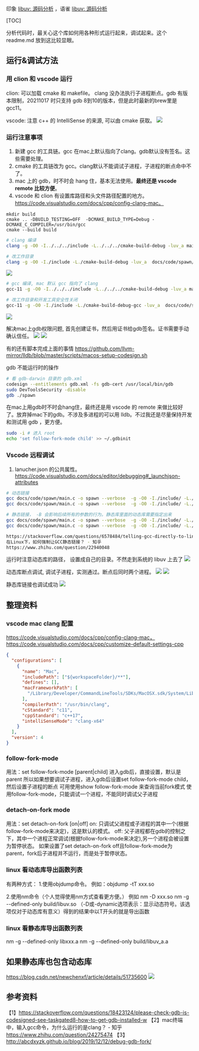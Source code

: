 印象 [libuv: 源码分析](https://app.yinxiang.com/fx/6f54ecb0-f1b1-43b8-ae80-c39fa61d0726) ，语雀 [libuv: 源码分析](https://www.yuque.com/xiaoluobutuziaiqingcai/gtw3h9/um937h)

[TOC]

分析代码时，最关心这个库如何用各种形式运行起来，调试起来。这个 readme.md 放到这比较显眼。

## 运行&调试方法
### 用 clion 和 vscode 运行
clion: 可以加载 cmake 和 makefile。 clang 没办法执行子进程断点。gdb 有版本限制，20211017 时只支持 gdb 8到10的版本，但是此时最新的brew里是gcc11。

vscode: 注意 c++ 的 IntelliSense 的来源, 可以由 cmake 获取。
![](save/2021-10-17-21-38-47.png)

### 运行注意事项
1. 新建 gcc 的工具链。gcc 在mac上默认指向了clang。gdb默认没有签名。这些需要处理。
2. cmake 的工具链改为 gcc。clang默认不能调试子进程，子进程的断点命中不了。 
3. mac 上的 gdb，时不时会 hang 住，基本无法使用。**最终还是 vscode remote 比较方便**。
4. vscode 和 clion 有设置库路径和头文件路径配置的地方。https://code.visualstudio.com/docs/cpp/config-clang-mac。
````
mkdir build
cmake .. -DBUILD_TESTING=OFF  -DCMAKE_BUILD_TYPE=Debug -DCMAKE_C_COMPILER=/usr/bin/gcc
cmake --build build
````

````bash
# clang 编译
clang -g -O0 -I../../../include -L../../../cmake-build-debug -luv_a main.c

# 改工作目录
clang -g -O0 -I./include -L./cmake-build-debug -luv_a  docs/code/spawn/main.c
````
![](save/2021-10-17-17-47-51.png)

````bash
# gcc 编译, mac 默认 gcc 指向了 clang
gcc-11 -g -O0 -I../../../include -L../../../cmake-build-debug -luv_a main.c

# 改工作目录和开发工具安全性关闭
gcc-11 -g -O0 -I./include -L./cmake-build-debug-gcc -luv_a  docs/code/spawn/main.c -o spawn
````
![](save/2021-10-17-20-35-38.png)

解决mac上gdb权限问题, 首先创建证书，然后用证书给gdb签名。证书需要手动确认信任。
![](save/2021-10-17-20-54-23.png)
![](save/2021-10-17-20-57-42.png)

有的还有脚本完成上面的事情
https://github.com/llvm-mirror/lldb/blob/master/scripts/macos-setup-codesign.sh

gdb 不能运行时的操作
````bash
# 看 gdb-darwin 目录的 gdb.xml
codesign --entitlements gdb.xml -fs gdb-cert /usr/local/bin/gdb
sudo DevToolsSecurity -disable
gdb ./spawn
````

在mac上用gdb时不时会hang住，最终还是用 vscode 的 remote 来做比较好了。放弃掉mac下的gdb。不涉及多进程的可以用 lldb。不过我还是尽量保持开发和测试用 gdb ，更方便。

````bash
sudo -i # 进入 root
echo 'set follow-fork-mode child' >> ~/.gdbinit
````

### Vscode 远程调试
1. lanucher.json 的公共属性。
https://code.visualstudio.com/docs/editor/debugging#_launchjson-attributes

````bash
# 动态链接
gcc docs/code/spawn/main.c -o spawn --verbose  -g -O0 -I./include/ -L./build/ -luv
gcc docs/code/spawn/main.c -o spawn --verbose  -g -O0 -I./include/ -L./.libs  -luv # autogen 编译时

# 静态链接， -B 会影响后续所有的参数的行为。静态库里面的动态库需要指定出来
gcc docs/code/spawn/main.c -o spawn --verbose  -g -O0 -I./include/ -L./build/ -Wl,-Bstatic -luv_a  -Wl,-Bdynamic -ldl -lpthread
gcc docs/code/spawn/main.c -o spawn --verbose  -g -O0 -I./include/ -L./build/ -l:libuv_a.a -ldl -lpthread

https://stackoverflow.com/questions/6578484/telling-gcc-directly-to-link-a-library-statically
在Linux下，如何强制让GCC静态链接？ - 知乎
https://www.zhihu.com/question/22940048
````

运行时注意动态库的路径， 设置成自己的目录。不然走到系统的 libuv 上去了
![](save/2021-10-18-02-41-48.png)

动态库断点调试, 调试子进程，实测通过。断点后同时两个进程。
![](save/2021-10-18-02-48-23.png)
![](save/2021-10-18-02-49-15.png)

静态库链接也调试成功
![](save/2021-10-18-02-51-48.png)


## 整理资料
### vscode mac clang 配置
https://code.visualstudio.com/docs/cpp/config-clang-mac，https://code.visualstudio.com/docs/cpp/customize-default-settings-cpp
````json
{
  "configurations": [
    {
      "name": "Mac",
      "includePath": ["${workspaceFolder}/**"],
      "defines": [],
      "macFrameworkPath": [
        "/Library/Developer/CommandLineTools/SDKs/MacOSX.sdk/System/Library/Frameworks"
      ],
      "compilerPath": "/usr/bin/clang",
      "cStandard": "c11",
      "cppStandard": "c++17",
      "intelliSenseMode": "clang-x64"
    }
  ],
  "version": 4
}
````

### follow-fork-mode
用法：set follow-fork-mode [parent|child]
进入gdb后，直接设置，默认是parent
所以如果想要调试子进程，进入gdb后设置set follow-fork-mode child，然后设置子进程的断点
可用使用show follow-fork-mode 来查询当前fork模式
使用follow-fork-mode，只能调试一个进程，不能同时调试父子进程

### detach-on-fork mode
用法：set detach-on-fork [on|off]
on: 只调试父进程或子进程的其中一个(根据follow-fork-mode来决定)，这是默认的模式。
off: 父子进程都在gdb的控制之下，其中一个进程正常调试(根据follow-fork-mode来决定),另一个进程会被设置为暂停状态。
如果设置了set detach-on-fork off且follow-fork-mode为parent，fork后子进程并不运行，而是处于暂停状态。

### linux 看动态库导出函数列表
有两种方式：
1.使用objdump命令。
例如：objdump -tT xxx.so

2.使用nm命令（个人觉得使用nm方式查看更方便。）
例如 nm -D xxx.so
nm -g --defined-only build/libuv.so 
（-D或-dynamic选项表示：显示动态符号。该选项仅对于动态库有意义）得到的结果中以T开头的就是导出函数

### linux 看静态库导出函数列表
nm -g --defined-only libxxx.a
nm -g --defined-only build/libuv_a.a 

## 如果静态库也包含动态库
https://blog.csdn.net/newchenxf/article/details/51735600
![](save/2021-10-18-01-59-10.png)

## 参考资料
【1】https://stackoverflow.com/questions/18423124/please-check-gdb-is-codesigned-see-taskgated8-how-to-get-gdb-installed-w
【2】mac终端中，输入gcc命令，为什么运行的是clang？ - 知乎 https://www.zhihu.com/question/24275474
【3】http://abcdxyzk.github.io/blog/2019/12/12/debug-gdb-fork/